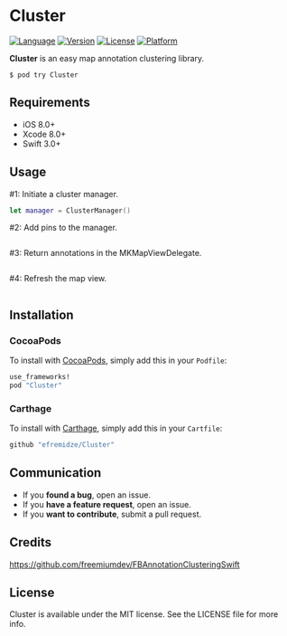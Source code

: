 # Cluster

[![Language](https://img.shields.io/badge/Swift-3.1-orange.svg?style=flat)](https://swift.org)
[![Version](https://img.shields.io/cocoapods/v/Cluster.svg?style=flat)](http://cocoapods.org/pods/Cluster)
[![License](https://img.shields.io/cocoapods/l/Cluster.svg?style=flat)](http://cocoapods.org/pods/Cluster)
[![Platform](https://img.shields.io/cocoapods/p/Cluster.svg?style=flat)](http://cocoapods.org/pods/Cluster)

**Cluster** is an easy map annotation clustering library.

```
$ pod try Cluster
```

## Requirements

- iOS 8.0+
- Xcode 8.0+
- Swift 3.0+

## Usage

#1: Initiate a cluster manager.

```swift
let manager = ClusterManager()
```

#2: Add pins to the manager.

```swift

```

#3: Return annotations in the MKMapViewDelegate.

```swift

```

#4: Refresh the map view.

```swift

```

## Installation

### CocoaPods
To install with [CocoaPods](http://cocoapods.org/), simply add this in your `Podfile`:
```ruby
use_frameworks!
pod "Cluster"
```

### Carthage
To install with [Carthage](https://github.com/Carthage/Carthage), simply add this in your `Cartfile`:
```ruby
github "efremidze/Cluster"
```

## Communication

- If you **found a bug**, open an issue.
- If you **have a feature request**, open an issue.
- If you **want to contribute**, submit a pull request.

## Credits

https://github.com/freemiumdev/FBAnnotationClusteringSwift

## License

Cluster is available under the MIT license. See the LICENSE file for more info.
